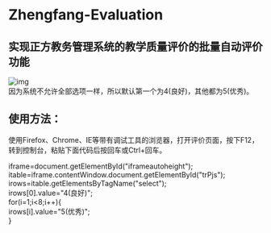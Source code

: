 # Zhengfang-Evaluation
## 实现正方教务管理系统的教学质量评价的批量自动评价功能
![img](https://raw.githubusercontent.com/hyh19962008/Zhengfang-Evaluation/master/autoEval.gif)  
因为系统不允许全部选项一样，所以默认第一个为4(良好)，其他都为5(优秀)。
## 使用方法：
使用Firefox、Chrome、IE等带有调试工具的浏览器，打开评价页面，按下F12，转到控制台，粘贴下面代码后按回车或Ctrl+回车。  
  
iframe=document.getElementById("iframeautoheight");  
itable=iframe.contentWindow.document.getElementById("trPjs");  
irows=itable.getElementsByTagName("select");  
irows[0].value="4(良好)";  
for(i=1;i<8;i++){  
    irows[i].value="5(优秀)";  
}  
